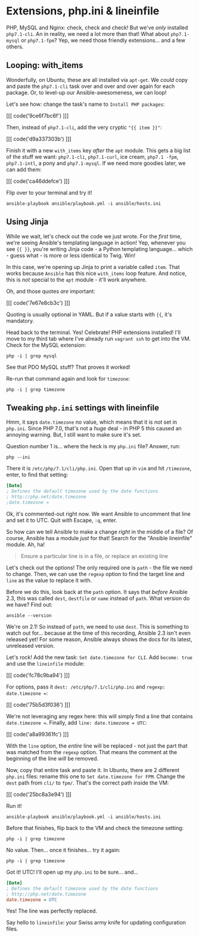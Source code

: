# Extensions, php.ini & lineinfile

PHP, MySQL and Nginx: check, check and check! But we've *only* installed `php7.1-cli`.
An in reality, we need a lot more than that! What about `php7.1-mysql` or `php7.1-fpm`?
Yep, we need those friendly extensions... and a few others.

## Looping: with_items

Wonderfully, on Ubuntu, these are all installed via `apt-get`. We *could* copy and
paste the `php7.1-cli` task over and over and over again for each package. Or,
to level-up our Ansible-awesomeness, we can loop!

Let's see how: change the task's name to `Install PHP packages`:

[[[ code('9ce6f7bc6f') ]]]

Then, instead of `php7.1-cli`, add the very cryptic `"{{ item }}"`:

[[[ code('d9a337303b') ]]]

Finish it with a new `with_items` key *after* the `apt` module. This gets a big
list of the stuff we want: `php7.1-cli`, `php7.1-curl`, ice cream, `php7.1 -fpm`,
`php7.1-intl`, a pony and `php7.1-mysql`. If we need more goodies later, we can
add them:

[[[ code('ca46ddefce') ]]]

Flip over to your terminal and try it!

```terminal
ansible-playbook ansible/playbook.yml -i ansible/hosts.ini
```

## Using Jinja

While we wait, let's check out the code we just wrote. For the *first* time, we're
seeing Ansible's templating language in action! Yep, whenever you see `{{ }}`, you're
writing Jinja code - a Python templating language... which - guess what - is
more or less identical to Twig. Win!

In this case, we're opening up Jinja to print a variable called `item`. That works
because `Ansible` has this nice `with_items` loop feature. And notice, this is *not*
special to the `apt` module - it'll work anywhere.

Oh, and those quotes *are* important:

[[[ code('7e67e8cb3c') ]]]

Quoting is usually optional in YAML. But if a value starts with `{{`, it's mandatory.

Head back to the terminal. Yes! Celebrate! PHP extensions installed! I'll move to
my third tab where I've already run `vagrant ssh` to get into the VM. Check for the
MySQL extension:

```terminal
php -i | grep mysql
```

See that PDO MySQL stuff? That proves it worked!

Re-run that command again and look for `timezone`:

```terminal
php -i | grep timezone
```

## Tweaking `php.ini` settings with lineinfile

Hmm, it says `date.timezone` no value, which means that it is *not* set in `php.ini`.
Since PHP 7.0, that's not a *huge* deal - in PHP 5 this caused an annoying warning.
But, I still want to make sure it's set.

Question number 1 is... where the heck is my `php.ini` file? Answer, run:

```terminal
php --ini
```

There it is `/etc/php/7.1/cli/php.ini`. Open that up in `vim` and hit `/timezone`,
enter, to find that setting:

```ini
[Date]
; Defines the default timezone used by the date functions
; http://php.net/date.timezone
;date.timezone =
```

Ok, it's commented-out right now. We want Ansible to uncomment that line and set it
to UTC. Quit with Escape, `:q`, enter.

So how can we tell Ansible to make a change *right* in the middle of a file? Of course,
Ansible has a module *just* for that! Search for the "Ansible lineinfile" module.
Ah, ha!

> Ensure a particular line is in a file, or replace an existing line

Let's check out the options! The only required one is `path` - the file we need
to change. Then, we can use the `regexp` option to find the target line and `line`
as the value to replace it with.

Before we do this, look back at the `path` option. It says that *before* Ansible
2.3, this was called `dest`, `destfile` or `name` instead of `path`. What version
do we have? Find out:

```terminal
ansible --version
```

We're on 2.1! So instead of `path`, we need to use `dest`. This is something to
watch out for... because at the time of this recording, Ansible 2.3 isn't even
released yet! For some reason, Ansible always shows the docs for its latest, unreleased
version.

Let's rock! Add the new task: `Set date.timezone for CLI`. Add `become: true` and
use the `lineinfile` module:

[[[ code('fc78c9ba94') ]]]

For options, pass it `dest: /etc/php/7.1/cli/php.ini` and `regexp: date.timezone =`:

[[[ code('75b5d3f036') ]]]

We're not leveraging any regex here: this will simply find a line that contains `date.timezone =`.
Finally, add `line: date.timezone = UTC`:

[[[ code('a8a99361fc') ]]]

With the `line` option, the *entire* line will be replaced - not just the part that
was matched from the `regexp` option. That means the comment at the beginning of the
line *will* be removed.

Now, copy that entire task and paste it. In Ubuntu, there are 2 different `php.ini`
files: rename this one to `Set date.timezone for FPM`. Change the `dest` path
from `cli/` to `fpm/`. That's the correct path inside the VM:

[[[ code('25bc8a3e94') ]]]

Run it!

```terminal
ansible-playbook ansible/playbook.yml -i ansible/hosts.ini
```

Before that finishes, flip back to the VM and check the timezone setting:

```terminal
php -i | grep timezone
```

No value. Then... once it finishes... try it again:

```terminal
php -i | grep timezone
```

Got it! UTC! I'll open up my `php.ini` to be sure... and...

```ini
[Date]
; Defines the default timezone used by the date functions
; http://php.net/date.timezone
date.timezone = UTC
```

Yes! The line was perfectly replaced.

Say hello to `lineinfile`: your Swiss army knife for updating configuration files.
